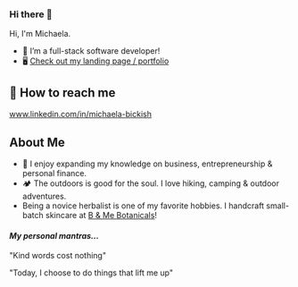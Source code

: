 ### Hi there 👋

Hi, I'm Michaela.

- 🔭 I’m a full-stack software developer!
- 🖥 <a href ="https://michaelabickish.github.io/portfolio/">Check out my landing page / portfolio</a>

## 📩 How to reach me
www.linkedin.com/in/michaela-bickish

## About Me
- 💬 I enjoy expanding my knowledge on business, entrepreneurship & personal finance.
- 🏕 The outdoors is good for the soul. I love hiking, camping & outdoor adventures.
- Being a novice herbalist is one of my favorite hobbies. I handcraft small-batch skincare at <a href="https://bmebotanicals.com">B & Me Botanicals</a>!

#### *My personal mantras...*

"Kind words cost nothing"

"Today, I choose to do things that lift me up"






<!--
**MichaelaBickish/MichaelaBickish** is a ✨ _special_ ✨ repository because its `README.md` (this file) appears on your GitHub profile.

Here are some ideas to get you started:

📫
-  Check out what I'm currently working on ...
- 👯 I’m looking to collaborate on ...
- 🤔 I’m looking for help with ...
🌱 

-  Pronouns: ...

-->
